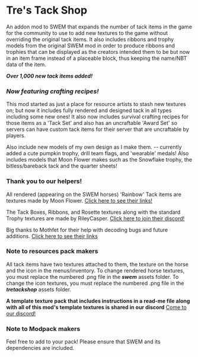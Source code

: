 # Tre's Tack Shop
An addon mod to SWEM that expands the number of tack items in the game for the community to use to add new textures to the game without overriding the original tack items. It also includes ribbons and trophy models from the original SWEM mod in order to produce ribbons and trophies that can be displayed as the creators intended them to be but now in an item frame instead of a placeable block, thus keeping the name/NBT data of the item.

***Over 1,000 new tack items added!***

### *Now featuring crafting recipes!*
This mod started as just a place for resource artists to stash new textures on; but now it includes fully rendered and designed tack in all types including some new ones! It also now includes survival crafting recipes for those items as a 'Tack Set' and also has an uncraftable 'Award Set' so servers can have custom tack items for their server that are uncraftable by players.

Also include new models of my own design as I make them. -- currently added a cute pumpkin trophy, drill team flags, and 'wearable' medals! Also includes models that Moon Flower makes such as the Snowflake trophy, the bitless/bareback tack and the quarter sheets!

### Thank you to our helpers!
All rendered (appearing on the SWEM horses) 'Rainbow' Tack items are textures made by Moon Flower. [Click here to see their links!](https://moon-flower-info.carrd.co )

The Tack Boxes, Ribbons, and Rosette textures along with the standard Trophy textures are made by RileyCasper. [Click here to join their discord!](https://discord.gg/cZ6bVAuuJj)

Big thanks to Mothfet for their help with decoding bugs and future additions. [Click here to see their links](https://mothfetart.carrd.co)

### Note to resources pack makers
All tack items have two textures attached to them, the texture on the horse and the icon in the menus/inventory. To change rendered horse textures, you must replace the numbered .png file in the ***swem*** assets folder. To change the icon textures, you must replace the numbered .png file in the ***tretackshop*** assets folder.

**A template texture pack that includes instructions in a read-me file along with all of this mod's template textures is shared in our discord**
[Come to our discord!](https://discord.gg/GuYRWK22Mx 'Invite to the server')

### Note to Modpack makers
Feel free to add to your pack! Please ensure that SWEM and its dependencies are included. 